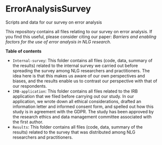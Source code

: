 # ErrorAnalysisSurvey
Scripts and data for our survey on error analysis

This repository contains all files relating to our survey on error analysis. If you find this useful, please consider citing our paper: *Barriers and enabling factors for the use of error analysis in NLG research*.

**Table of contents**

* `Internal-survey`: This folder contains all files (code, data, summary of the results) related to the internal survey we carried out before spreading the survey among NLG researchers and practitioners. The idea here is that this makes us aware of our own perspectives and biases, and the results enable us to contrast our perspective with that of our respondents.
* `IRB-application`: This folder contains all files related to the IRB application that we filed before carrying out our study. In our application, we wrote down all ethical considerations, drafted an information letter and informed consent form, and spelled out how this study is in agreement with the GDPR. The study has been approved by the research ethics and data management committee associated with the first author. 
* `Results`: This folder contains all files (code, data, summary of the results) related to the survey that was distributed among NLG researchers and practitioners.

